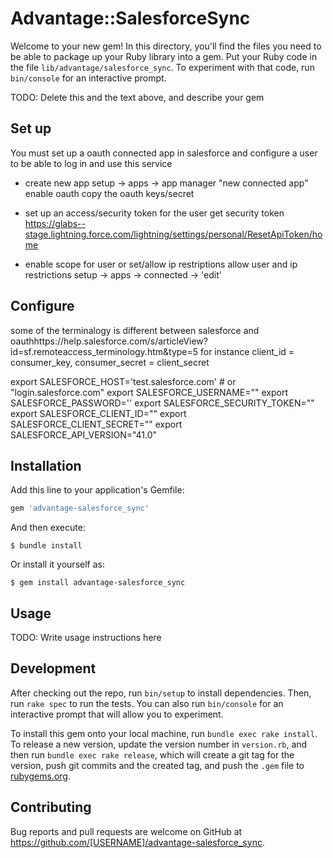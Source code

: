 # Advantage::SalesforceSync

Welcome to your new gem! In this directory, you'll find the files you need to be able to package up your Ruby library into a gem. Put your Ruby code in the file `lib/advantage/salesforce_sync`. To experiment with that code, run `bin/console` for an interactive prompt.

TODO: Delete this and the text above, and describe your gem

## Set up

You must set up a oauth connected app in salesforce and configure a user to be able to log in and use this service
 * create new app
setup -> apps -> app manager 
"new connected app"
enable oauth
copy the oauth keys/secret

* set up an access/security token for the user
get security token
https://glabs--stage.lightning.force.com/lightning/settings/personal/ResetApiToken/home

* enable scope for user or set/allow ip restriptions
allow user and ip restrictions 
setup -> apps -> connected -> 'edit'


## Configure
 some of the terminalogy is different between salesforce and oauthhttps://help.salesforce.com/s/articleView?id=sf.remoteaccess_terminology.htm&type=5
for instance client_id = consumer_key, consumer_secret = client_secret

export SALESFORCE_HOST='test.salesforce.com' # or "login.salesforce.com"
export SALESFORCE_USERNAME=""
export SALESFORCE_PASSWORD=''
export SALESFORCE_SECURITY_TOKEN=""
export SALESFORCE_CLIENT_ID=""
export SALESFORCE_CLIENT_SECRET=""
export SALESFORCE_API_VERSION="41.0"

## Installation

Add this line to your application's Gemfile:

```ruby
gem 'advantage-salesforce_sync'
```

And then execute:

    $ bundle install

Or install it yourself as:

    $ gem install advantage-salesforce_sync

## Usage

TODO: Write usage instructions here

## Development

After checking out the repo, run `bin/setup` to install dependencies. Then, run `rake spec` to run the tests. You can also run `bin/console` for an interactive prompt that will allow you to experiment.

To install this gem onto your local machine, run `bundle exec rake install`. To release a new version, update the version number in `version.rb`, and then run `bundle exec rake release`, which will create a git tag for the version, push git commits and the created tag, and push the `.gem` file to [rubygems.org](https://rubygems.org).

## Contributing

Bug reports and pull requests are welcome on GitHub at https://github.com/[USERNAME]/advantage-salesforce_sync.
